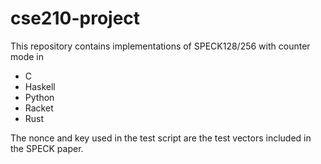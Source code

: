 # cse210-project

This repository contains implementations of SPECK128/256 with counter mode in 
* C
* Haskell
* Python
* Racket
* Rust

The nonce and key used in the test script are the test vectors included in the SPECK paper.
